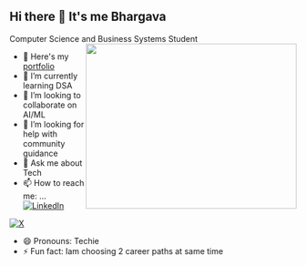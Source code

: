 ## Hi there 👋 It's me Bhargava

Computer Science and Business Systems Student
<img align="right" width="370" height="290" src="https://i.pinimg.com/originals/47/f0/34/47f0342cec72b800463bf003eac1257e.gif">

- 🔭 Here's my <a href="https://bhargava562.github.io/my-portfolio/" target="_blank" rel="noopener noreferrer">portfolio</a>
- 🌱 I’m currently learning DSA
- 👯 I’m looking to collaborate on AI/ML
- 🤔 I’m looking for help with community guidance
- 💬 Ask me about Tech
- 📫 How to reach me: ...
  <br /> <a href="https://www.linkedin.com/in/bhargava-a-a1426b325/" target="_blank" rel="noopener noreferrer">
    <img src="https://img.shields.io/badge/LinkedIn-0077B5?style=for-the-badge&logo=linkedin&logoColor=white" alt="LinkedIn">
</a>
<a href="https://x.com/BhargavaA273345" target="_blank" rel="noopener noreferrer">
    <img src="https://img.shields.io/badge/-000000?style=for-the-badge&logo=x&logoColor=white" alt="X">
</a>

- 😄 Pronouns: Techie
- ⚡ Fun fact: Iam choosing 2 career paths at same time 


